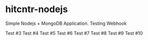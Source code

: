 # hitcntr-nodejs
Simple Nodejs + MongoDB Application.
Testing Webhook

Test #3
Test #4
Test #5
Test #6
Test #7
Test #8
Test #9
Test #10
